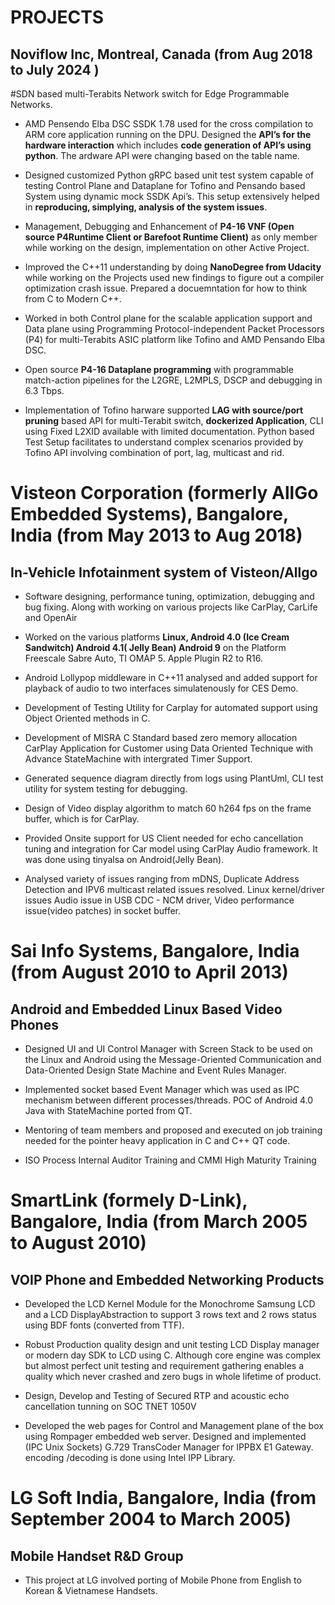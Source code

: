 PROJECTS
=========

Noviflow Inc, Montreal, Canada 			(from Aug 2018 to July 2024 )
-------------------------------------------------------------------

#SDN based multi-Terabits Network switch for Edge Programmable Networks.

- AMD Pensendo Elba DSC SSDK 1.78 used for the cross compilation to ARM core application running on the DPU. Designed the **API’s for the hardware interaction** which includes **code generation of API’s using python**. The ardware API were changing based on the table name.

- Designed customized Python gRPC based unit test system capable of testing Control Plane and Dataplane for Tofino and Pensando based System using dynamic mock SSDK Api’s. This setup extensively helped in **reproducing, simplying, analysis of the system issues**.
    
- Management, Debugging and Enhancement of **P4-16 VNF (Open source P4Runtime Client or Barefoot Runtime Client)** as only member while working on the design, implementation on other Active Project.
    
- Improved the C++11 understanding by doing **NanoDegree from Udacity** while working on the Projects used new findings to figure out a compiler optimization crash issue. Prepared a docuemntation for how to think from C to Modern C++.
    
- Worked in both Control plane for the scalable application support and Data plane using Programming Protocol-independent Packet Processors (P4) for multi-Terabits ASIC platform like Tofino and AMD Pensando Elba DSC.
    
- Open source **P4-16 Dataplane programming** with programmable match-action pipelines for the  L2GRE, L2MPLS, DSCP and debugging in 6.3 Tbps.
    
- Implementation of Tofino harware supported **LAG with source/port pruning** based API for multi-Terabit switch, **dockerized Application**, CLI using Fixed L2XID available with limited documentation. Python based Test Setup facilitates to understand complex scenarios provided by Tofino API involving combination of port, lag, multicast and rid. 

Visteon Corporation (formerly AllGo Embedded Systems), Bangalore, India	(from May 2013 to Aug 2018)
====================================================================================================


In-Vehicle Infotainment system of Visteon/Allgo
------------------------------------------------

- Software designing, performance tuning, optimization, debugging and  bug fixing. Along with working on various projects like CarPlay, CarLife and OpenAir

- Worked on the various platforms  **Linux, Android 4.0 (Ice Cream Sandwitch) Android 4.1( Jelly Bean) Android 9** on the Platform Freescale Sabre Auto, TI OMAP 5. Apple Plugin R2 to R16.

- Android Lollypop middleware in C++11 analysed and added support for playback of audio to two interfaces simulatenously for CES Demo.

- Development of Testing Utility for Carplay for automated support using Object Oriented methods  in C.

- Development of MISRA C Standard based zero memory allocation CarPlay Application for Customer using Data Oriented Technique with Advance StateMachine with intergrated Timer Support. 

- Generated sequence diagram directly from logs using PlantUml, CLI test utility for system testing for debugging. 

- Design of Video display algorithm to match 60 h264 fps on the frame buffer, which is for CarPlay. 

- Provided Onsite support for US Client needed for echo cancellation tuning and integration for Car model using CarPlay Audio framework. It was done using tinyalsa on Android(Jelly Bean).

- Analysed variety of issues ranging from mDNS, Duplicate Address Detection and IPV6 multicast related issues resolved.  Linux kernel/driver issues Audio issue in USB CDC - NCM driver, Video performance issue(video patches) in socket buffer.

Sai Info Systems, Bangalore, India 		(from August 2010 to April 2013)
===================================================================================

Android and Embedded Linux Based Video Phones
-----------------------------------------------

- Designed UI and UI Control Manager with Screen Stack to be used on the Linux and Android using the Message-Oriented Communication and Data-Oriented Design State Machine and Event Rules Manager.

- Implemented socket based Event Manager which was used as IPC mechanism between different processes/threads. POC of Android 4.0 Java with StateMachine ported from QT.

- Mentoring of team members and proposed and executed on job training needed for the pointer heavy application in C and C++ QT code.

- ISO Process Internal Auditor Training and CMMI High Maturity Training 

SmartLink (formely D-Link), Bangalore, India (from March 2005 to August 2010)
==============================================================================

VOIP Phone and Embedded Networking Products
---------------------------------------------
- Developed the LCD Kernel Module for the Monochrome Samsung LCD and a LCD DisplayAbstraction to support 3 rows text and 2 rows status using BDF fonts (converted from TTF).

- Robust Production quality design  and unit testing LCD Display manager or modern day SDK to LCD using C. Although core engine was complex but almost perfect unit testing and requirement gathering enables a quality which never crashed and zero bugs in whole lifetime of product.

- Design, Develop and Testing of Secured RTP and acoustic echo cancellation tunning on SOC TNET 1050V 

- Developed the web pages for Control and Management plane of the box using Rompager embedded web server. Designed and implemented (IPC Unix Sockets) G.729 TransCoder Manager for IPPBX E1 Gateway. encoding /decoding is done using Intel IPP Library. 

LG Soft India, Bangalore, India     	      (from September 2004 to March 2005)
==================================================================================

Mobile Handset R&D Group
--------------------------

- This project at LG involved porting of Mobile Phone from English to Korean & Vietnamese Handsets. 
